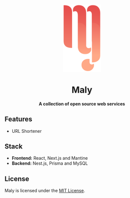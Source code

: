 <!--suppress HtmlDeprecatedAttribute -->
<p align="center">
  <a href="">
    <img src="./frontend/public/logo.svg" height="220">
  </a>
</p>

<h1 align="center">
Maly
</h1>
<h4 align="center">
A collection of open source web services 
</h4>

## Features

- URL Shortener

## Stack

- **Frontend:** React, Next.js and Mantine
- **Backend:** Nest.js, Prisma and MySQL

## License

Maly is licensed under the [MIT License](LICENSE).